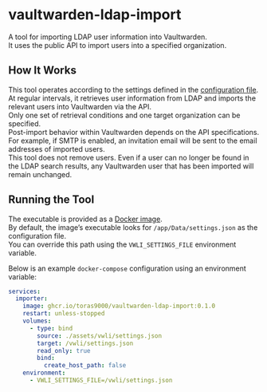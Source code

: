# vaultwarden-ldap-import

A tool for importing LDAP user information into Vaultwarden.  
It uses the public API to import users into a specified organization.

## How It Works

This tool operates according to the settings defined in the [configuration file](./docs/settings.md).  
At regular intervals, it retrieves user information from LDAP and imports the relevant users into Vaultwarden via the API.  
Only one set of retrieval conditions and one target organization can be specified.  
Post-import behavior within Vaultwarden depends on the API specifications.  
For example, if SMTP is enabled, an invitation email will be sent to the email addresses of imported users.  
This tool does not remove users. Even if a user can no longer be found in the LDAP search results, any Vaultwarden user that has been imported will remain unchanged.  

## Running the Tool

The executable is provided as a [Docker image](https://github.com/toras9000/vaultwarden-ldap-import/pkgs/container/vaultwarden-ldap-import).  
By default, the image’s executable looks for `/app/Data/settings.json` as the configuration file.  
You can override this path using the `VWLI_SETTINGS_FILE` environment variable.

Below is an example `docker-compose` configuration using an environment variable:

```yaml
services:
  importer:
    image: ghcr.io/toras9000/vaultwarden-ldap-import:0.1.0
    restart: unless-stopped
    volumes:
      - type: bind
        source: ./assets/vwli/settings.json
        target: /vwli/settings.json
        read_only: true
        bind:
          create_host_path: false
    environment:
      - VWLI_SETTINGS_FILE=/vwli/settings.json
```